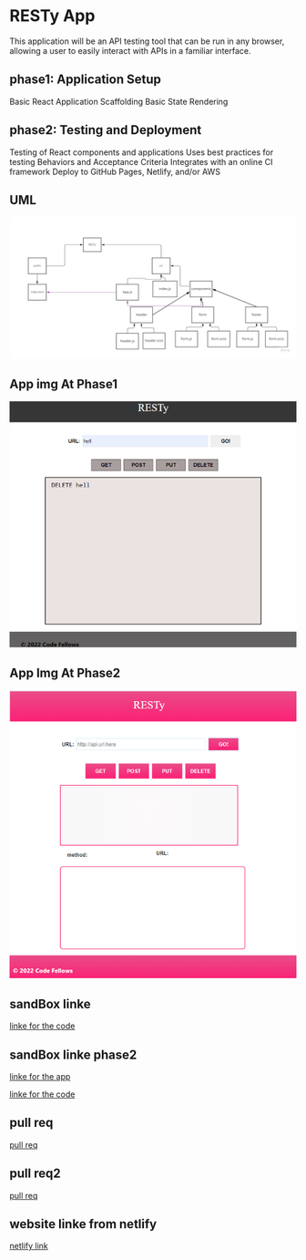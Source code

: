 # RESTy App
This application will be an API testing tool that can be run in any browser, allowing a user to easily interact with APIs in a familiar interface.

## phase1:  Application Setup
Basic React Application
Scaffolding
Basic State
Rendering

## phase2: Testing and Deployment
Testing of React components and applications
Uses best practices for testing Behaviors and Acceptance Criteria
Integrates with an online CI framework
Deploy to GitHub Pages, Netlify, and/or AWS


## UML 
![uml](./uml/uml.jpg)

## App img At Phase1
![img](./uml/RESTy%20App.png)

## App Img At Phase2
![img](./uml/RESTy2.png)
## sandBox linke
[linke for the code](https://codesandbox.io/s/dazzling-shadow-g90cwv?file=/src/components/form/form.js)

## sandBox linke phase2
[linke for the app](https://qxb13h.csb.app/)

[linke for the code](https://codesandbox.io/s/resty-qxb13h)

## pull req
[pull req](https://github.com/hala277/resty/pull/1)

## pull req2
[pull req](https://github.com/hala277/resty/pull/6)

## website linke from netlify
[netlify link](https://6276b09f281d78262fa56f77--fanciful-gnome-e4c501.netlify.app/)
